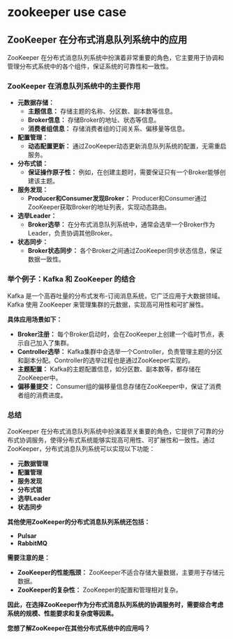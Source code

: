 # zookeeper use case



## ZooKeeper 在分布式消息队列系统中的应用

ZooKeeper 在分布式消息队列系统中扮演着非常重要的角色，它主要用于协调和管理分布式系统中的各个组件，保证系统的可靠性和一致性。

### ZooKeeper 在消息队列系统中的主要作用

* **元数据存储：**
    * **主题信息：** 存储主题的名称、分区数、副本数等信息。
    * **Broker信息：** 存储Broker的地址、状态等信息。
    * **消费者组信息：** 存储消费者组的订阅关系、偏移量等信息。
* **配置管理：**
    * **动态配置更新：** 通过ZooKeeper动态更新消息队列系统的配置，无需重启服务。
* **分布式锁：**
    * **保证操作原子性：** 例如，在创建主题时，需要保证只有一个Broker能够创建该主题。
* **服务发现：**
    * **Producer和Consumer发现Broker：** Producer和Consumer通过ZooKeeper获取Broker的地址列表，实现动态路由。
* **选举Leader：**
    * **Broker选举：** 在分布式消息队列系统中，通常会选举一个Broker作为Leader，负责协调其他Broker。
* **状态同步：**
    * **Broker状态同步：** 各个Broker之间通过ZooKeeper同步状态信息，保证数据一致性。

### 举个例子：Kafka 和 ZooKeeper 的结合

Kafka 是一个高吞吐量的分布式发布-订阅消息系统，它广泛应用于大数据领域。Kafka 使用 ZooKeeper 来管理集群的元数据，实现高可用性和可扩展性。

**具体应用场景如下：**

* **Broker注册：** 每个Broker启动时，会在ZooKeeper上创建一个临时节点，表示自己加入了集群。
* **Controller选举：** Kafka集群中会选举一个Controller，负责管理主题的分区和副本分配。Controller的选举过程也是通过ZooKeeper实现的。
* **主题配置：** Kafka的主题配置信息，如分区数、副本数等，都存储在ZooKeeper中。
* **偏移量提交：** Consumer组的偏移量信息存储在ZooKeeper中，保证了消费者组的消费进度。


### 总结

ZooKeeper 在分布式消息队列系统中扮演着至关重要的角色，它提供了可靠的分布式协调服务，使得分布式系统能够实现高可用性、可扩展性和一致性。通过ZooKeeper，分布式消息队列系统可以实现以下功能：

* **元数据管理**
* **配置管理**
* **服务发现**
* **分布式锁**
* **选举Leader**
* **状态同步**

**其他使用ZooKeeper的分布式消息队列系统还包括：**

* **Pulsar**
* **RabbitMQ**

**需要注意的是：**

* **ZooKeeper的性能瓶颈：** ZooKeeper不适合存储大量数据，主要用于存储元数据。
* **ZooKeeper的复杂性：** ZooKeeper的配置和管理相对复杂。

**因此，在选择ZooKeeper作为分布式消息队列系统的协调服务时，需要综合考虑系统的规模、性能要求和复杂度等因素。**

**您想了解ZooKeeper在其他分布式系统中的应用吗？** 
